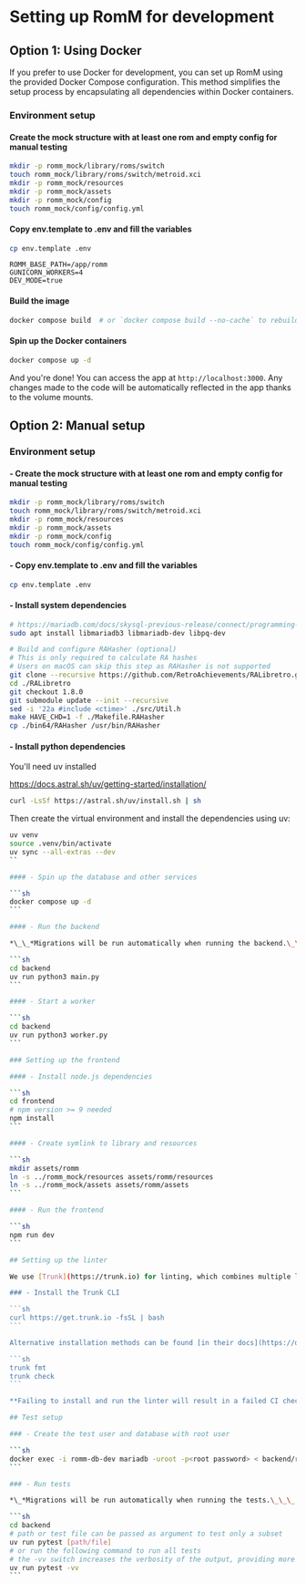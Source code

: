 <!-- trunk-ignore-all(markdownlint/MD024) -->

# Setting up RomM for development

## Option 1: Using Docker

If you prefer to use Docker for development, you can set up RomM using the provided Docker Compose configuration. This method simplifies the setup process by encapsulating all dependencies within Docker containers.

### Environment setup

#### Create the mock structure with at least one rom and empty config for manual testing

```sh
mkdir -p romm_mock/library/roms/switch
touch romm_mock/library/roms/switch/metroid.xci
mkdir -p romm_mock/resources
mkdir -p romm_mock/assets
mkdir -p romm_mock/config
touch romm_mock/config/config.yml
```

#### Copy env.template to .env and fill the variables

```sh
cp env.template .env
```

```dotenv
ROMM_BASE_PATH=/app/romm
GUNICORN_WORKERS=4
DEV_MODE=true
```

#### Build the image

```sh
docker compose build  # or `docker compose build --no-cache` to rebuild from scratch
```

#### Spin up the Docker containers

```sh
docker compose up -d
```

And you're done! You can access the app at `http://localhost:3000`. Any changes made to the code will be automatically reflected in the app thanks to the volume mounts.

## Option 2: Manual setup

### Environment setup

#### - Create the mock structure with at least one rom and empty config for manual testing

```sh
mkdir -p romm_mock/library/roms/switch
touch romm_mock/library/roms/switch/metroid.xci
mkdir -p romm_mock/resources
mkdir -p romm_mock/assets
mkdir -p romm_mock/config
touch romm_mock/config/config.yml
```

#### - Copy env.template to .env and fill the variables

```sh
cp env.template .env
```

#### - Install system dependencies

```sh
# https://mariadb.com/docs/skysql-previous-release/connect/programming-languages/c/install/#Installation_via_Package_Repository_(Linux):
sudo apt install libmariadb3 libmariadb-dev libpq-dev

# Build and configure RAHasher (optional)
# This is only required to calculate RA hashes
# Users on macOS can skip this step as RAHasher is not supported
git clone --recursive https://github.com/RetroAchievements/RALibretro.git
cd ./RALibretro
git checkout 1.8.0
git submodule update --init --recursive
sed -i '22a #include <ctime>' ./src/Util.h
make HAVE_CHD=1 -f ./Makefile.RAHasher
cp ./bin64/RAHasher /usr/bin/RAHasher
```

#### - Install python dependencies

You'll need uv installed

<https://docs.astral.sh/uv/getting-started/installation/>

```sh
curl -LsSf https://astral.sh/uv/install.sh | sh
```

Then create the virtual environment and install the dependencies using uv:

````sh
uv venv
source .venv/bin/activate
uv sync --all-extras --dev
``

#### - Spin up the database and other services

```sh
docker compose up -d
```

#### - Run the backend

*\_\_*Migrations will be run automatically when running the backend.\_\_\*

```sh
cd backend
uv run python3 main.py
```

#### - Start a worker

```sh
cd backend
uv run python3 worker.py
```

### Setting up the frontend

#### - Install node.js dependencies

```sh
cd frontend
# npm version >= 9 needed
npm install
```

#### - Create symlink to library and resources

```sh
mkdir assets/romm
ln -s ../romm_mock/resources assets/romm/resources
ln -s ../romm_mock/assets assets/romm/assets
```

#### - Run the frontend

```sh
npm run dev
```

## Setting up the linter

We use [Trunk](https://trunk.io) for linting, which combines multiple linters and formatters with sensible defaults and a single configuration file. You'll need to install the Trunk CLI to use it.

### - Install the Trunk CLI

```sh
curl https://get.trunk.io -fsSL | bash
```

Alternative installation methods can be found [in their docs](https://docs.trunk.io/check/usage#install-the-cli). On commit, the linter will run automatically. To run it manually, use the following commands:

```sh
trunk fmt
trunk check
```

**Failing to install and run the linter will result in a failed CI check, which won't allow us to merge your PR.**

## Test setup

### - Create the test user and database with root user

```sh
docker exec -i romm-db-dev mariadb -uroot -p<root password> < backend/romm_test/setup.sql
```

### - Run tests

*\_*Migrations will be run automatically when running the tests.\_\_\_

```sh
cd backend
# path or test file can be passed as argument to test only a subset
uv run pytest [path/file]
# or run the following command to run all tests
# the -vv switch increases the verbosity of the output, providing more detailed information during test execution.
uv run pytest -vv
```
````
